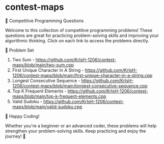 # contest-maps
📌 Competitive Programming Questions

Welcome to this collection of competitive programming problems! These questions are great for practicing problem-solving skills and improving your algorithmic thinking. Click on each link to access the problems directly.

🔢 Problem Set

1. Two Sum                            - https://github.com/KrIsH-1206/contest-maps/blob/main/two-sum.cpp
2. First Unique Character In A String - https://github.com/KrIsH-1206/contest-maps/blob/main/first-unique-character-in-a-string.cpp
3. Longest Consecutive Sequence       - https://github.com/KrIsH-1206/contest-maps/blob/main/longest-consecutive-sequence.cpp
4. Top K Frequent Elements            - https://github.com/KrIsH-1206/contest-maps/blob/main/top-k-frequent-elements.cpp
5. Valid Sudoku                       - https://github.com/KrIsH-1206/contest-maps/blob/main/valid-sudoku.cpp

🚀 Happy Coding!

Whether you're a beginner or an advanced coder, these problems will help strengthen your problem-solving skills. Keep practicing and enjoy the journey! 🎯

